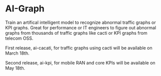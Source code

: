 # AI-Graph
Train an artifical intelligent model to recognize abnormal traffic graphs or KPI graphs. Great for performance or IT engineers to figure out abnormal graphs from thousands of traffic graphs like cacti or KPI graphs from telecom OSS.

First release, ai-cacati, for traffic graphs using cacti will be available on March 18th.

Second release, ai-kpi, for mobile RAN and core KPIs will be available on May 18th.
